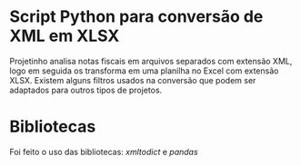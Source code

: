 # Script Python para conversão de XML em XLSX

Projetinho analisa notas fiscais em arquivos separados com extensão XML, logo em seguida os transforma em uma planilha no Excel com extensão XLSX.
Existem alguns filtros usados na conversão que podem ser adaptados para outros tipos de projetos.

# Bibliotecas

Foi feito o uso das bibliotecas: *xmltodict* e *pandas*
